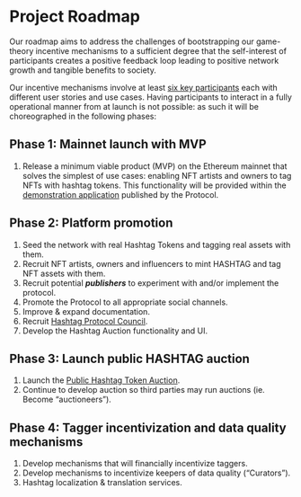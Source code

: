 # Project Roadmap

Our roadmap aims to address the challenges of bootstrapping our game-theory
incentive mechanisms to a sufficient degree that the self-interest of
participants creates a positive feedback loop leading to positive network
growth and tangible benefits to society. 

Our incentive mechanisms involve at least [six key
participants](/participants.html) each with different user stories and use
cases. Having participants to interact in a fully operational manner
from at launch is not possible: as such it will be choreographed in the
following phases:


## Phase 1: Mainnet launch with MVP


1. Release a minimum viable product (MVP) on the Ethereum mainnet that
   solves the simplest of use cases: enabling NFT artists and owners to tag
   NFTs with hashtag tokens. This functionality will be provided within the
   [demonstration application](https://app.hashtag-protocol.org) published by
   the Protocol.


## Phase 2: Platform promotion


1. Seed the network with real Hashtag Tokens and tagging real assets with
   them.
2. Recruit NFT artists, owners and influencers to mint HASHTAG and
   tag NFT assets with them.
3. Recruit potential **_publishers_** to experiment with and/or implement the
   protocol.
4. Promote the Protocol to all appropriate social channels.
5. Improve & expand documentation.
6. Recruit [Hashtag Protocol Council](/hashtag-council.html).
7. Develop the Hashtag Auction functionality and UI.


## Phase 3: Launch public HASHTAG auction

1. Launch the [Public Hashtag Token Auction](/protocol-overview.html#hashtag-auction).
2. Continue to develop auction so third parties may run auctions (ie. Become
   “auctioneers”).


## Phase 4: Tagger incentivization and data quality mechanisms

1. Develop mechanisms that will financially incentivize taggers.
2. Develop mechanisms to incentivize keepers of data quality (“Curators”).
3. Hashtag localization & translation services.
